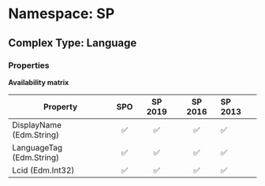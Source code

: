 # Namespace: SP

## Complex Type: Language

### Properties

**Availability matrix**

Property | SPO | SP 2019 | SP 2016 | SP 2013
----------|:---:|:-------:|:-------:|:-------
DisplayName (Edm.String) | ✅ | ✅ | ✅ | ✅
LanguageTag (Edm.String) | ✅ | ✅ | ✅ | ✅
Lcid (Edm.Int32) | ✅ | ✅ | ✅ | ✅